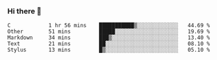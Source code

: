 ### Hi there 👋

<!--
**WShiBin/WShiBin** is a ✨ _special_ ✨ repository because its `README.md` (this file) appears on your GitHub profile.

Here are some ideas to get you started:

- 🔭 I’m currently working on ...
- 🌱 I’m currently learning ...
- 👯 I’m looking to collaborate on ...
- 🤔 I’m looking for help with ...
- 💬 Ask me about ...
- 📫 How to reach me: ...
- 😄 Pronouns: ...
- ⚡ Fun fact: ...
-->

<!--START_SECTION:waka-->

```text
C            1 hr 56 mins    ███████████▒░░░░░░░░░░░░░   44.69 %
Other        51 mins         █████░░░░░░░░░░░░░░░░░░░░   19.69 %
Markdown     34 mins         ███▒░░░░░░░░░░░░░░░░░░░░░   13.40 %
Text         21 mins         ██░░░░░░░░░░░░░░░░░░░░░░░   08.10 %
Stylus       13 mins         █▒░░░░░░░░░░░░░░░░░░░░░░░   05.10 %
```

<!--END_SECTION:waka-->

